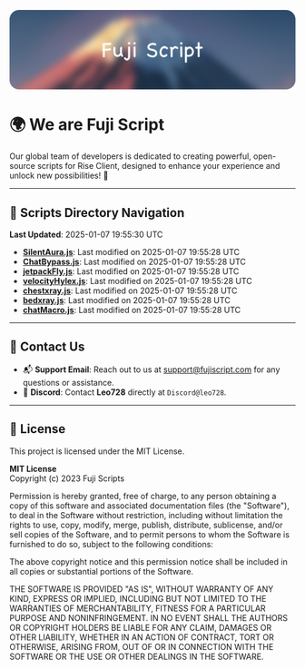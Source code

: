 ![Banner](.github/b.webp)

# 🌍 **We are Fuji Script**

Our global team of developers is dedicated to creating powerful, open-source scripts for Rise Client, designed to enhance your experience and unlock new possibilities! 🌟

---
<!-- SCRIPTS_NAVIGATION_START -->
## 📂 **Scripts Directory Navigation**

**Last Updated**: 2025-01-07 19:55:30 UTC

- **[SilentAura.js](scripts/SilentAura.js)**: Last modified on 2025-01-07 19:55:28 UTC
- **[ChatBypass.js](scripts/ChatBypass.js)**: Last modified on 2025-01-07 19:55:28 UTC
- **[jetpackFly.js](scripts/jetpackFly.js)**: Last modified on 2025-01-07 19:55:28 UTC
- **[velocityHylex.js](scripts/velocityHylex.js)**: Last modified on 2025-01-07 19:55:28 UTC
- **[chestxray.js](scripts/chestxray.js)**: Last modified on 2025-01-07 19:55:28 UTC
- **[bedxray.js](scripts/bedxray.js)**: Last modified on 2025-01-07 19:55:28 UTC
- **[chatMacro.js](scripts/chatMacro.js)**: Last modified on 2025-01-07 19:55:28 UTC

<!-- SCRIPTS_NAVIGATION_END -->

---

## 💬 **Contact Us**  
- 📬 **Support Email**: Reach out to us at [support@fujiscript.com](mailto:support@fujiscript.com) for any questions or assistance.  
- 💬 **Discord**: Contact **Leo728** directly at `Discord@leo728`.

---

## 📜 **License**

This project is licensed under the MIT License.  

**MIT License**  
Copyright (c) 2023 Fuji Scripts  

Permission is hereby granted, free of charge, to any person obtaining a copy of this software and associated documentation files (the "Software"), to deal in the Software without restriction, including without limitation the rights to use, copy, modify, merge, publish, distribute, sublicense, and/or sell copies of the Software, and to permit persons to whom the Software is furnished to do so, subject to the following conditions:  

The above copyright notice and this permission notice shall be included in all copies or substantial portions of the Software.  

THE SOFTWARE IS PROVIDED "AS IS", WITHOUT WARRANTY OF ANY KIND, EXPRESS OR IMPLIED, INCLUDING BUT NOT LIMITED TO THE WARRANTIES OF MERCHANTABILITY, FITNESS FOR A PARTICULAR PURPOSE AND NONINFRINGEMENT. IN NO EVENT SHALL THE AUTHORS OR COPYRIGHT HOLDERS BE LIABLE FOR ANY CLAIM, DAMAGES OR OTHER LIABILITY, WHETHER IN AN ACTION OF CONTRACT, TORT OR OTHERWISE, ARISING FROM, OUT OF OR IN CONNECTION WITH THE SOFTWARE OR THE USE OR OTHER DEALINGS IN THE SOFTWARE.  
